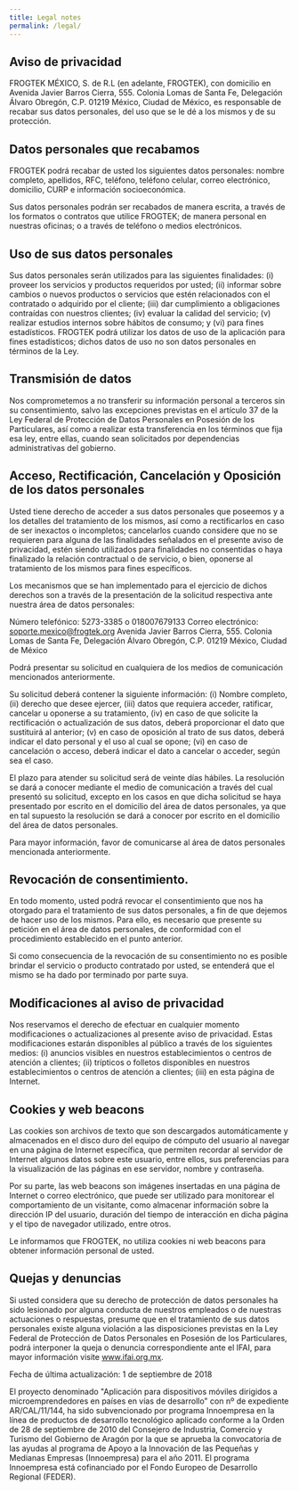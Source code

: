 ```yaml
---
title: Legal notes
permalink: /legal/
---
```

## Aviso de privacidad

FROGTEK MÉXICO, S. de R.L (en adelante, FROGTEK), con domicilio en Avenida Javier Barros Cierra, 555. Colonia Lomas de Santa Fe, Delegación Álvaro Obregón, C.P. 01219 México, Ciudad de México, es responsable de recabar sus datos personales, del uso que se le dé a los mismos y de su protección.

## Datos personales que recabamos

FROGTEK podrá recabar de usted los siguientes datos personales: nombre completo, apellidos, RFC, teléfono, teléfono celular, correo electrónico, domicilio, CURP e información socioeconómica.

Sus datos personales podrán ser recabados de manera escrita, a través de los formatos o contratos que utilice FROGTEK; de manera personal en nuestras oficinas; o a través de teléfono o medios electrónicos.

## Uso de sus datos personales

Sus datos personales serán utilizados para las siguientes finalidades: (i) proveer los servicios y productos requeridos por usted; (ii) informar sobre cambios o nuevos productos o servicios que estén relacionados con el contratado o adquirido por el cliente; (iii) dar cumplimiento a obligaciones contraídas con nuestros clientes; (iv) evaluar la calidad del servicio; (v) realizar estudios internos sobre hábitos de consumo; y (vi) para fines estadísticos. FROGTEK podrá utilizar los datos de uso de la aplicación para fines estadísticos; dichos datos de uso no son datos personales en términos de la Ley.

## Transmisión de datos

Nos comprometemos a no transferir su información personal a terceros sin su consentimiento, salvo las excepciones previstas en el artículo 37 de la Ley Federal de Protección de Datos Personales en Posesión de los Particulares, así como a realizar esta transferencia en los términos que fija esa ley, entre ellas, cuando sean solicitados por dependencias administrativas del gobierno.

## Acceso, Rectificación, Cancelación y Oposición de los datos personales

Usted tiene derecho de acceder a sus datos personales que poseemos y a los detalles del tratamiento de los mismos, así como a rectificarlos en caso de ser inexactos o incompletos; cancelarlos cuando considere que no se requieren para alguna de las finalidades señalados en el presente aviso de privacidad, estén siendo utilizados para finalidades no consentidas o haya finalizado la relación contractual o de servicio, o bien, oponerse al tratamiento de los mismos para fines específicos.

Los mecanismos que se han implementado para el ejercicio de dichos derechos son a través de la presentación de la solicitud respectiva ante nuestra área de datos personales:

Número telefónico: 5273-3385 o 018007679133
Correo electrónico: soporte.mexico@frogtek.org
Avenida Javier Barros Cierra, 555. Colonia Lomas de Santa Fe, Delegación Álvaro Obregón, C.P. 01219 México, Ciudad de México

Podrá presentar su solicitud en cualquiera de los medios de comunicación mencionados anteriormente.

Su solicitud deberá contener la siguiente información: (i) Nombre completo, (ii) derecho que desee ejercer, (iii) datos que requiera acceder, ratificar, cancelar u oponerse a su tratamiento, (iv) en caso de que solicite la rectificación o actualización de sus datos, deberá proporcionar el dato que sustituirá al anterior; (v) en caso de oposición al trato de sus datos, deberá indicar el dato personal y el uso al cual se opone; (vi) en caso de cancelación o acceso, deberá indicar el dato a cancelar o acceder, según sea el caso.

El plazo para atender su solicitud será de veinte días hábiles. La resolución se dará a conocer mediante el medio de comunicación a través del cual presentó su solicitud, excepto en los casos en que dicha solicitud se haya presentado por escrito en el domicilio del área de datos personales, ya que en tal supuesto la resolución se dará a conocer por escrito en el domicilio del área de datos personales.

Para mayor información, favor de comunicarse al área de datos personales mencionada anteriormente.

## Revocación de consentimiento.

En todo momento, usted podrá revocar el consentimiento que nos ha otorgado para el tratamiento de sus datos personales, a fin de que dejemos de hacer uso de los mismos. Para ello, es necesario que presente su petición en el área de datos personales, de conformidad con el procedimiento establecido en el punto anterior.

Si como consecuencia de la revocación de su consentimiento no es posible brindar el servicio o producto contratado por usted, se entenderá que el mismo se ha dado por terminado por parte suya.

## Modificaciones al aviso de privacidad

Nos reservamos el derecho de efectuar en cualquier momento modificaciones o actualizaciones al presente aviso de privacidad. Estas modificaciones estarán disponibles al público a través de los siguientes medios: (i) anuncios visibles en nuestros establecimientos o centros de atención a clientes; (ii) trípticos o folletos disponibles en nuestros establecimientos o centros de atención a clientes; (iii) en esta página de Internet.

## Cookies y web beacons

Las cookies son archivos de texto que son descargados automáticamente y almacenados en el disco duro del equipo de cómputo del usuario al navegar en una página de Internet específica, que permiten recordar al servidor de Internet algunos datos sobre este usuario, entre ellos, sus preferencias para la visualización de las páginas en ese servidor, nombre y contraseña.

Por su parte, las web beacons son imágenes insertadas en una página de Internet o correo electrónico, que puede ser utilizado para monitorear el comportamiento de un visitante, como almacenar información sobre la dirección IP del usuario, duración del tiempo de interacción en dicha página y el tipo de navegador utilizado, entre otros.

Le informamos que FROGTEK, no utiliza cookies ni web beacons para obtener información personal de usted.

## Quejas y denuncias

Si usted considera que su derecho de protección de datos personales ha sido lesionado por alguna conducta de nuestros empleados o de nuestras actuaciones o respuestas, presume que en el tratamiento de sus datos personales existe alguna violación a las disposiciones previstas en la Ley Federal de Protección de Datos Personales en Posesión de los Particulares, podrá interponer la queja o denuncia correspondiente ante el IFAI, para mayor información visite www.ifai.org.mx.

Fecha de última actualización:
1 de septiembre de 2018

El proyecto denominado "Aplicación para dispositivos móviles dirigidos a microemprendedores en países en vías de desarrollo" con nº de expediente AR/CAL/11/144, ha sido subvencionado por programa Innoempresa en la línea de productos de desarrollo tecnológico aplicado conforme a la Orden de 28 de septiembre de 2010 del Consejero de Industria, Comercio y Turismo del Gobierno de Aragón por la que se aprueba la convocatoria de las ayudas al programa de Apoyo a la Innovación de las Pequeñas y Medianas Empresas (Innoempresa) para el año 2011. El programa Innoempresa está cofinanciado por el Fondo Europeo de Desarrollo Regional (FEDER).